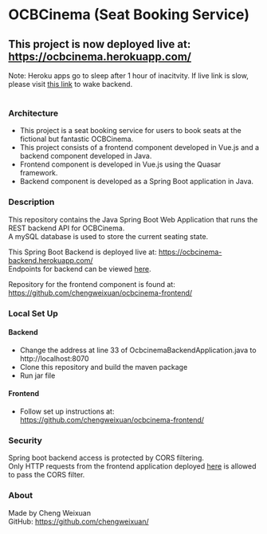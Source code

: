 # OCBCinema (Seat Booking Service)


## This project is now deployed live at:  https://ocbcinema.herokuapp.com/
Note: Heroku apps go to sleep after 1 hour of inacitvity. If live link is slow, please visit [this link](https://ocbcinema-backend.herokuapp.com/ ) to wake backend.  
&nbsp;

### Architecture

* This project is a seat booking service for users to book seats at the fictional but fantastic OCBCinema.
* This project consists of a frontend component developed in Vue.js and a backend component developed in Java.
* Frontend component is developed in Vue.js using the Quasar framework.
* Backend component is developed as a Spring Boot application in Java.


### Description

This repository contains the Java Spring Boot Web Application that runs the REST backend API for OCBCinema.  
A mySQL database is used to store the current seating state.

This Spring Boot Backend is deployed live at:  https://ocbcinema-backend.herokuapp.com/  
Endpoints for backend can be viewed [here](https://ocbcinema-backend.herokuapp.com/swagger-ui.html#/cinema-controller).

Repository for the frontend component is found at: https://github.com/chengweixuan/ocbcinema-frontend/


### Local Set Up

#### Backend
* Change the address at line 33 of OcbcinemaBackendApplication.java to http://localhost:8070
* Clone this repository and build the maven package
* Run jar file
#### Frontend
* Follow set up instructions at: https://github.com/chengweixuan/ocbcinema-frontend/

### Security

Spring boot backend access is protected by CORS filtering.  
Only HTTP requests from the frontend application deployed [here](https://ocbcinema.herokuapp.com/) is allowed to pass the CORS filter.

### About

Made by Cheng Weixuan  
GitHub: https://github.com/chengweixuan/
